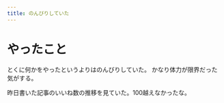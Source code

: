 ```yaml
---
title: のんびりしていた
---
```


# やったこと

とくに何かをやったというよりはのんびりしていた。
かなり体力が限界だった気がする。

昨日書いた記事のいいね数の推移を見ていた。100越えなかったな。
